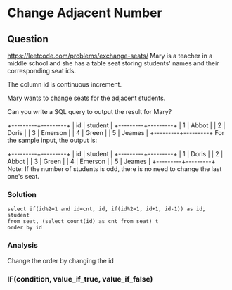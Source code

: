 # Change Adjacent Number
## Question
https://leetcode.com/problems/exchange-seats/
Mary is a teacher in a middle school and she has a table seat storing students' names and their corresponding seat ids.

The column id is continuous increment.
 

Mary wants to change seats for the adjacent students.
 

Can you write a SQL query to output the result for Mary?
 

+---------+---------+
|    id   | student |
+---------+---------+
|    1    | Abbot   |
|    2    | Doris   |
|    3    | Emerson |
|    4    | Green   |
|    5    | Jeames  |
+---------+---------+
For the sample input, the output is:
 

+---------+---------+
|    id   | student |
+---------+---------+
|    1    | Doris   |
|    2    | Abbot   |
|    3    | Green   |
|    4    | Emerson |
|    5    | Jeames  |
+---------+---------+
Note:
If the number of students is odd, there is no need to change the last one's seat.
### Solution
```
select if(id%2=1 and id=cnt, id, if(id%2=1, id+1, id-1)) as id, student
from seat, (select count(id) as cnt from seat) t
order by id
```
### Analysis
Change the order by changing the id
### IF(condition, value_if_true, value_if_false)
